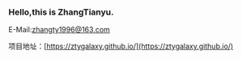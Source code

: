### Hello,this is ZhangTianyu.

E-Mail:zhangty1996@163.com

项目地址：[https://ztygalaxy.github.io/](https://ztygalaxy.github.io/)